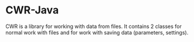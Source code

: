 # CWR-Java
CWR is a library for working with data from files. It contains 2 classes for normal work with files and for work with saving data (parameters, settings).
